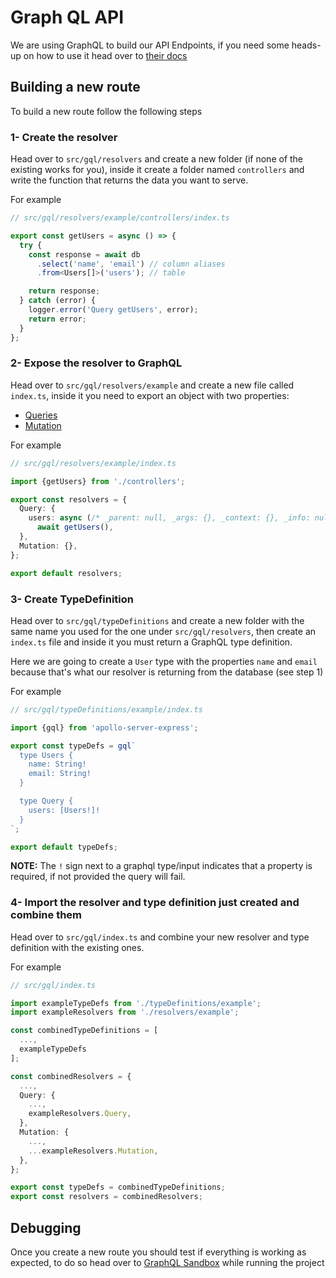 # Graph QL API

We are using GraphQL to build our API Endpoints, if you need some heads-up on how to use it head over to [their docs](https://graphql.org/code/#javascript)

## Building a new route

To build a new route follow the following steps

### 1- Create the resolver

Head over to `src/gql/resolvers` and create a new folder (if none of the existing works
for you), inside it create a folder named `controllers` and write the function that returns the
data you want to serve.

For example

```typescript
// src/gql/resolvers/example/controllers/index.ts

export const getUsers = async () => {
  try {
    const response = await db
      .select('name', 'email') // column aliases
      .from<Users[]>('users'); // table

    return response;
  } catch (error) {
    logger.error('Query getUsers', error);
    return error;
  }
};
```

### 2- Expose the resolver to GraphQL

Head over to `src/gql/resolvers/example` and create a new file called `index.ts`, inside it you need to export an object with two properties:

- [Queries](https://graphql.org/learn/queries)
- [Mutation](https://graphql.org/learn/queries/)

For example

```typescript
// src/gql/resolvers/example/index.ts

import {getUsers} from './controllers';

export const resolvers = {
  Query: {
    users: async (/* _parent: null, _args: {}, _context: {}, _info: null */) =>
      await getUsers(),
  },
  Mutation: {},
};

export default resolvers;
```

### 3- Create TypeDefinition

Head over to `src/gql/typeDefinitions` and create a new folder with the same name you
used for the one under `src/gql/resolvers`, then create an `index.ts` file and inside it you must return
a GraphQL type definition.

Here we are going to create a `User` type with the properties `name` and `email` because that's what our resolver is returning
from the database (see step 1)

For example

```typescript
// src/gql/typeDefinitions/example/index.ts

import {gql} from 'apollo-server-express';

export const typeDefs = gql`
  type Users {
    name: String!
    email: String!
  }

  type Query {
    users: [Users!]!
  }
`;

export default typeDefs;
```

**NOTE:** The `!` sign next to a graphql type/input indicates that a property is required, if not provided the query will fail.

### 4- Import the resolver and type definition just created and combine them

Head over to `src/gql/index.ts` and combine your new resolver and type definition with the existing ones.

For example

```typescript
// src/gql/index.ts

import exampleTypeDefs from './typeDefinitions/example';
import exampleResolvers from './resolvers/example';

const combinedTypeDefinitions = [
  ...,
  exampleTypeDefs
];

const combinedResolvers = {
  ...,
  Query: {
    ...,
    exampleResolvers.Query,
  },
  Mutation: {
    ...,
    ...exampleResolvers.Mutation,
  },
};

export const typeDefs = combinedTypeDefinitions;
export const resolvers = combinedResolvers;

```

## Debugging

Once you create a new route you should test if everything is working as expected, to do so head over to
[GraphQL Sandbox](https://studio.apollographql.com/sandbox/explorer) while running the project
